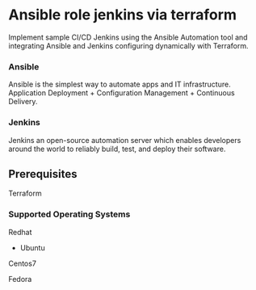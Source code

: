 # Ansible role jenkins via terraform
Implement sample CI/CD Jenkins using the Ansible Automation tool and integrating Ansible and Jenkins configuring dynamically with Terraform.


### Ansible
Ansible is the simplest way to automate apps and IT infrastructure. Application Deployment + Configuration Management + Continuous Delivery.

### Jenkins
Jenkins an open-source automation server which enables developers around the world to reliably build, test, and deploy their software.

## Prerequisites
Terraform 



### Supported Operating Systems
Redhat

* Ubuntu
  
Centos7

Fedora

